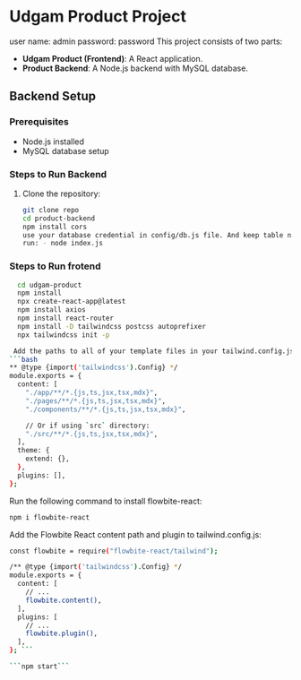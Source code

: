 # Udgam Product Project
user name: admin
password: password
This project consists of two parts:
- **Udgam Product (Frontend)**: A React application.
- **Product Backend**: A Node.js backend with MySQL database.

## Backend Setup

### Prerequisites
- Node.js installed
- MySQL database setup

### Steps to Run Backend

1. Clone the repository:
   ```bash
   git clone repo
   cd product-backend
   npm install cors
   use your database credential in config/db.js file. And keep table name as products .if you want to change so change it in models/products.js as well.
   run: - node index.js

### Steps to Run frotend

```bash
  cd udgam-product
  npm install
  npx create-react-app@latest
  npm install axios
  npm install react-router
  npm install -D tailwindcss postcss autoprefixer
  npx tailwindcss init -p

 Add the paths to all of your template files in your tailwind.config.js file:
```bash
** @type {import('tailwindcss').Config} */
module.exports = {
  content: [
    "./app/**/*.{js,ts,jsx,tsx,mdx}",
    "./pages/**/*.{js,ts,jsx,tsx,mdx}",
    "./components/**/*.{js,ts,jsx,tsx,mdx}",

    // Or if using `src` directory:
    "./src/**/*.{js,ts,jsx,tsx,mdx}",
  ],
  theme: {
    extend: {},
  },
  plugins: [],
};
```
 Run the following command to install flowbite-react:
```bash 
npm i flowbite-react
```

 Add the Flowbite React content path and plugin to tailwind.config.js:
```bash
const flowbite = require("flowbite-react/tailwind");

/** @type {import('tailwindcss').Config} */
module.exports = {
  content: [
    // ...
    flowbite.content(),
  ],
  plugins: [
    // ...
    flowbite.plugin(),
  ],
}; ```

```npm start```
